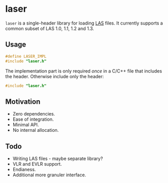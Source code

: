 # laser

`laser` is a single-header library for loading [LAS](https://www.asprs.org/committee-general/laser-las-file-format-exchange-activities.html) files.
It currently supports a common subset of LAS 1.0, 1.1, 1.2 and 1.3.

## Usage

```C
#define LASER_IMPL
#include "laser.h"
```

The implementation part is only required *once* in a C/C++ file that includes
the header. Otherwise include only the header:

```C
#include "laser.h"
```

## Motivation

 - Zero dependencies.
 - Ease of integration.
 - Minimal API.
 - No internal allocation.

## Todo

 - Writing LAS files - maybe separate library?
 - VLR and EVLR support.
 - Endianess.
 - Additional more granuler interface.
